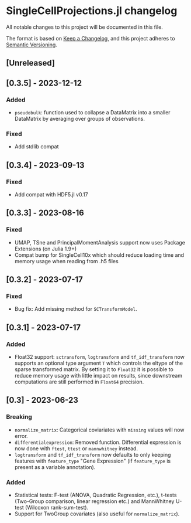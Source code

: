 # SingleCellProjections.jl changelog

All notable changes to this project will be documented in this file.

The format is based on [Keep a Changelog](https://keepachangelog.com/en/1.0.0/),
and this project adheres to [Semantic Versioning](https://semver.org/spec/v2.0.0.html).

## [Unreleased]

## [0.3.5] - 2023-12-12

### Added

* `pseudobulk`: function used to collapse a DataMatrix into a smaller DataMatrix by averaging over groups of observations.

### Fixed

* Add stdlib compat


## [0.3.4] - 2023-09-13

### Fixed

* Add compat with HDF5.jl v0.17

## [0.3.3] - 2023-08-16

### Fixed

* UMAP, TSne and PrincipalMomentAnalysis support now uses Package Extensions (on Julia 1.9+)
* Compat bump for SingleCell10x which should reduce loading time and memory usage when reading from .h5 files

## [0.3.2] - 2023-07-17

### Fixed

* Bug fix: Add missing method for `SCTransformModel`.

## [0.3.1] - 2023-07-17

### Added

* Float32 support: `sctransform`, `logtransform` and `tf_idf_transform` now supports an optional type argument `T` which controls the eltype of the sparse transformed matrix. By setting it to `Float32` it is possible to reduce memory usage with little impact on results, since downstream computations are still performed in `Float64` precision.

## [0.3] - 2023-06-23

### Breaking

* `normalize_matrix`: Categorical coviariates with `missing` values will now error.
* `differentialexpression`: Removed function. Differential expression is now done with `ftest`, `ttest` or `mannwhitney` instead.
* `logtransform` and `tf_idf_transform` now defaults to only keeping features with `feature_type` "Gene Expression" (if `feature_type` is present as a variable annotation).

### Added

* Statistical tests: F-test (ANOVA, Quadratic Regression, etc.), t-tests (Two-Group comparison, linear regression etc.) and MannWhitney U-test (Wilcoxon rank-sum-test).
* Support for TwoGroup covariates (also useful for `normalize_matrix`).
